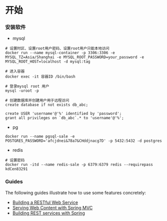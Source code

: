 # 开始

### 安装软件
* mysql
```shell
# 设置时区、设置root用户密码、设置root用户只能本地访问
docker run --name mysql-container -p 3306:3306 -e MYSQL_TZ=Asia/Shanghai -e MYSQL_ROOT_PASSWORD=your_password -e MYSQL_ROOT_HOST=localhost -d mysql:tag

# 进入容器
docker exec -it 容器ID /bin/bash

# 登录mysql root 用户
mysql -uroot -p 

# 创建数据库并创建用户用于远程访问
create database if not exists db_abc;

create USER 'username'@'%' identified by 'password';
grant all privileges on `db_abc`.* to 'username'@'%';
```

* pg
```shell
docker run --name pgsql-sale -e POSTGRES_PASSWORD='afcjdnei&78a7&CHddjnacg7D' -p 5432:5432 -d postgres
```

* redis
```shell
# 设置密码
docker run -itd --name redis-sale -p 6379:6379 redis --requirepass kdCen83291
```

### Guides
The following guides illustrate how to use some features concretely:

* [Building a RESTful Web Service](https://spring.io/guides/gs/rest-service/)
* [Serving Web Content with Spring MVC](https://spring.io/guides/gs/serving-web-content/)
* [Building REST services with Spring](https://spring.io/guides/tutorials/rest/)

